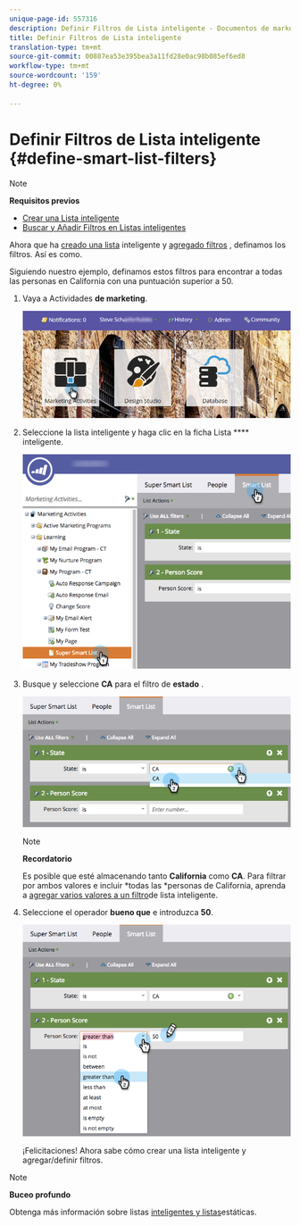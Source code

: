 ```yaml
---
unique-page-id: 557316
description: Definir Filtros de Lista inteligente - Documentos de marketing - Documentación del producto
title: Definir Filtros de Lista inteligente
translation-type: tm+mt
source-git-commit: 00887ea53e395bea3a11fd28e0ac98b085ef6ed8
workflow-type: tm+mt
source-wordcount: '159'
ht-degree: 0%

---
```



# Definir Filtros de Lista inteligente {#define-smart-list-filters}

>[!NOTE]
>
>**Requisitos previos**
>
>* [Crear una Lista inteligente](create-a-smart-list.md)
>* [Buscar y Añadir Filtros en Listas inteligentes](find-and-add-filters-to-a-smart-list.md)

>



Ahora que ha [creado una lista](create-a-smart-list.md) inteligente y [agregado filtros](find-and-add-filters-to-a-smart-list.md) , definamos los filtros. Así es como.

Siguiendo nuestro ejemplo, definamos estos filtros para encontrar a todas las personas en California con una puntuación superior a 50.

1. Vaya a Actividades **de marketing**.

   ![](assets/login-marketing-activities-1.png)

1. Seleccione la lista inteligente y haga clic en la ficha Lista **** inteligente.

   ![](assets/smarlist-choosefilters.png)

1. Busque y seleccione **CA** para el filtro de **estado** .

   ![](assets/smartlistdefinefilters.png)

   >[!NOTE]
   >
   >**Recordatorio**
   >
   >
   >Es posible que esté almacenando tanto **California** como **CA**. Para filtrar por ambos valores e incluir *todas las *personas de California, aprenda a [agregar varios valores a un filtro](../../../../product-docs/core-marketo-concepts/smart-lists-and-static-lists/using-smart-lists/add-multiple-values-to-a-smart-list-filter.md)de lista inteligente.

1. Seleccione el operador **bueno que** e introduzca **50**.

   ![](assets/smartlistfilter-personscore.png)

   ¡Felicitaciones! Ahora sabe cómo crear una lista inteligente y agregar/definir filtros.

>[!NOTE]
>
>**Buceo profundo**
>
>Obtenga más información sobre listas [inteligentes y listas](http://docs.marketo.com/display/docs/smart+lists+and+static+lists)estáticas.

